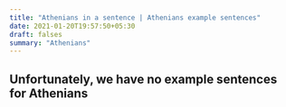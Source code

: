 ```yaml
---
title: "Athenians in a sentence | Athenians example sentences"
date: 2021-01-20T19:57:50+05:30
draft: falses
summary: "Athenians"
---
```

## Unfortunately, we have no example sentences for Athenians                 
